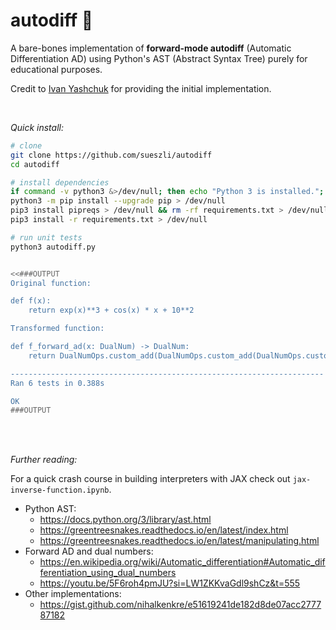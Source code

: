 # autodiff 💨

A bare-bones implementation of **forward-mode autodiff** (Automatic Differentiation AD) using Python's AST (Abstract Syntax Tree) purely for educational purposes.

Credit to [Ivan Yashchuk](https://github.com/IvanYashchuk) for providing the initial implementation.

<br>

_Quick install:_

```bash
# clone
git clone https://github.com/sueszli/autodiff
cd autodiff

# install dependencies
if command -v python3 &>/dev/null; then echo "Python 3 is installed."; else echo "Python 3 is not installed."; fi
python3 -m pip install --upgrade pip > /dev/null
pip3 install pipreqs > /dev/null && rm -rf requirements.txt > /dev/null && pipreqs . > /dev/null
pip3 install -r requirements.txt > /dev/null

# run unit tests
python3 autodiff.py


<<###OUTPUT
Original function:

def f(x):
    return exp(x)**3 + cos(x) * x + 10**2

Transformed function:

def f_forward_ad(x: DualNum) -> DualNum:
    return DualNumOps.custom_add(DualNumOps.custom_add(DualNumOps.custom_pow(DualNumOps.custom_exp(x), 3), DualNumOps.custom_mul(DualNumOps.custom_cos(x), x)), (10 ** 2))

----------------------------------------------------------------------
Ran 6 tests in 0.388s

OK
###OUTPUT
```

<br><br>

_Further reading:_

For a quick crash course in building interpreters with JAX check out `jax-inverse-function.ipynb`.

- Python AST:
  - https://docs.python.org/3/library/ast.html
  - https://greentreesnakes.readthedocs.io/en/latest/index.html
  - https://greentreesnakes.readthedocs.io/en/latest/manipulating.html
- Forward AD and dual numbers:
  - https://en.wikipedia.org/wiki/Automatic_differentiation#Automatic_differentiation_using_dual_numbers
  - https://youtu.be/5F6roh4pmJU?si=LW1ZKKvaGdl9shCz&t=555
- Other implementations:
  - https://gist.github.com/nihalkenkre/e51619241de182d8de07acc277787182
